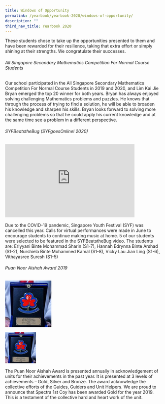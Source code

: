 ```yaml
---
title: Windows of Opportunity
permalink: /yearbook/yearbook-2020/windows-of-opportunity/
description: ""
third_nav_title: Yearbook 2020
---
```

These students chose to take up the opportunities presented to them and have been rewarded for their resilience, taking that extra effort or simply shining at their strengths. We congratulate their successes.

###### All Singapore Secondary Mathematics Competition For Normal Course Students

Our school participated in the All Singapore Secondary Mathematics Competition For Normal Course Students in 2019 and 2020, and Lim Kai Jie Bryan emerged the top 20 winner for both years. Bryan has always enjoyed solving challenging Mathematics problems and puzzles. He knows that through the process of trying to find a solution, he will be able to broaden his knowledge and sharpen his skills. Bryan looks forward to solving more challenging problems so that he could apply his current knowledge and at the same time see a problem in a different perspective.

###### SYFBeatstheBug (SYFgoesOnline! 2020)

<iframe allowfullscreen="" allow="accelerometer; autoplay; clipboard-write; encrypted-media; gyroscope; picture-in-picture; web-share" frameborder="0" title="SYFBeatstheBug (SYFgoesOnline! 2020)" src="https://www.youtube.com/embed/ImppIdIJyYs" height="237" width="420"></iframe>

Due to the COVID-19 pandemic, Singapore Youth Festival (SYF) was cancelled this year. Calls for virtual performances were made in June to encourage students to continue making music at home. 5 of our students were selected to be featured in the SYFBeatstheBug video. The students are:
Erlyyani Binte Mohammad Sharin (S1-7), Hannah Edrynna Binte Arshad (S1-2), Nurshiela Binte Mohammed Kamal (S1-8), Vicky Lau Jian Ling (S1-6), Vithayasree Suresh (S1-5)

###### Puan Noor Aishah Award 2019

![](/images/Puan_Aishah_Award-150x150.jpeg)

<img height="auto" width="100px" src="/images/Puan_Aishah_Award-150x150.jpeg">

The Puan Noor Aishah Award is presented annually in acknowledgement of units for their achievements in the past year. It is presented at 3 levels of achievements – Gold, Silver and Bronze. The award acknowledge the collective efforts of the Guides, Guiders and Unit Helpers. We are proud to announce that Spectra 1st Coy has been awarded Gold for the year 2019. This is a testament of the collective hard and heart work of the unit.